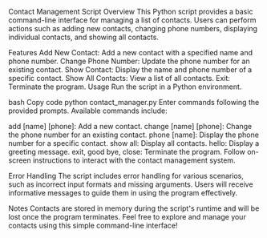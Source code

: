 Contact Management Script
Overview
This Python script provides a basic command-line interface for managing a list of contacts. Users can perform actions such as adding new contacts, changing phone numbers, displaying individual contacts, and showing all contacts.

Features
Add New Contact: Add a new contact with a specified name and phone number.
Change Phone Number: Update the phone number for an existing contact.
Show Contact: Display the name and phone number of a specific contact.
Show All Contacts: View a list of all contacts.
Exit: Terminate the program.
Usage
Run the script in a Python environment.

bash
Copy code
python contact_manager.py
Enter commands following the provided prompts. Available commands include:

add [name] [phone]: Add a new contact.
change [name] [phone]: Change the phone number for an existing contact.
phone [name]: Display the phone number for a specific contact.
show all: Display all contacts.
hello: Display a greeting message.
exit, good bye, close: Terminate the program.
Follow on-screen instructions to interact with the contact management system.

Error Handling
The script includes error handling for various scenarios, such as incorrect input formats and missing arguments. Users will receive informative messages to guide them in using the program effectively.

Notes
Contacts are stored in memory during the script's runtime and will be lost once the program terminates.
Feel free to explore and manage your contacts using this simple command-line interface!
